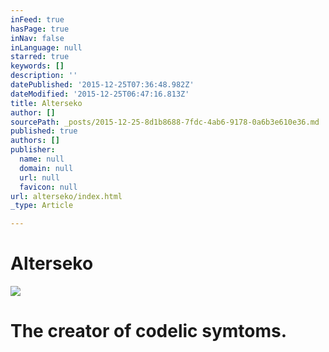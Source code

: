 ```yaml
---
inFeed: true
hasPage: true
inNav: false
inLanguage: null
starred: true
keywords: []
description: ''
datePublished: '2015-12-25T07:36:48.982Z'
dateModified: '2015-12-25T06:47:16.813Z'
title: Alterseko
author: []
sourcePath: _posts/2015-12-25-8d1b8688-7fdc-4ab6-9178-0a6b3e610e36.md
published: true
authors: []
publisher:
  name: null
  domain: null
  url: null
  favicon: null
url: alterseko/index.html
_type: Article

---
```

# Alterseko
![](https://the-grid-user-content.s3-us-west-2.amazonaws.com/07695ab9-7be1-4905-ad9d-b646d167d9cd.jpg)

# The creator of codelic symtoms.
